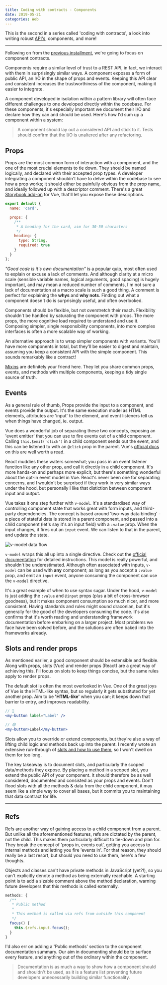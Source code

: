 ```yaml
---
title: Coding with contracts - Components
date: 2019-05-21
categories: Web
---
```


This is the second in a series called 'coding with contracts', a look into writing robust [API's](/blog/coding-with-contracts-api), components, and more!

---

Following on from the [previous installment](/blog/coding-with-contracts-api/), we're going to focus on component contracts.

Components require a similar level of trust to a REST API, in fact, we interact with them in surprisingly similar ways. A component exposes a form of public API, an I/O in the shape of props and events. Keeping this API clear and consistent increases the trustworthiness of the component, making it easier to integrate.

A component developed in isolation within a pattern library will often face different challenges to one developed directly within the codebase. For these components, it's especially important we document their I/O and declare how they can and should be used. Here's how I'd sum up a component within a system:

> A component should lay out a considered API and stick to it. Tests should confirm that the I/O is unaltered after any refactoring.

## Props

Props are the most common form of interaction with a component, and the one of the most crucial elements to tie down. They should be named logically, and declared with their accepted prop types. A developer integrating a component shouldn't have to delve within the codebase to see how a prop works; it should either be painfully obvious from the prop name, and ideally followed up with a descriptor comment. There's a great [Storybook add-on](https://github.com/pocka/storybook-addon-vue-info) for Vue, that'll let you expose these descriptions.

```js
export default {
  name: 'card',

  props: {
    /**
     * A heading for the card, aim for 30-50 characters
     */
    heading: {
      type: String,
      required: true
    }
  }
};
```

_"Good code is it's own documentation"_ is a popular quip, most often used to explain or excuse a lack of comments. And although clarity at a micro scale (sensible variable names, logical arguments, good spacing) is hugely important, and may mean a reduced number of comments, I'm not sure a lack of documentation at a macro scale is such a good thing. A comment is perfect for explaining the **whys** and **why nots**. Finding out what a component doesn't do is surprisingly useful, and often overlooked.

Components should be flexible, but not overstretch their reach. Flexibility shouldn't be handled by saturating the component with props. The more props, the more cognitive load required to understand and use it. Composing simpler, single responsibility components, into more complex interfaces is often a more scalable way of working.

An alternative approach is to wrap simpler components with variants. You'll have more components in total, but they'll be easier to digest and maintain, assuming you keep a consistent API with the simple component. This sounds remarkably like a contract!

[Mixins](https://vuejs.org/v2/guide/mixins.html) are definitely your friend here. They let you share common props, events, and methods with multiple components, keeping a tidy single source of truth.

## Events

As a general rule of thumb, Props provide the input to a component, and events provide the output. It's the same execution model as HTML elements, attributes are 'input' to the element, and event listeners tell us when things have changed, ie. output.

Vue does a wonderful job of separating these two concepts, exposing an 'event emitter' that you can use to fire events out of a child component. Calling `this.$emit('click')` in a child component sends out the event, and this can be listened to with an `@click` prop in the parent. Vue's [official docs](https://vuejs.org/v2/guide/events.html) on this are well worth a read.

React muddies these waters somewhat; you pass in an event listener function like any other prop, and call it directly in a child component. It's more hands-on and perhaps more explicit, but there's something wonderful about the opt-in event model in Vue. React's never been one for separating concerns, and I wouldn't be surprised if they work in very similar ways under the hood, but personally I like that distiction between component input and output.

Vue takes it one step further with `v-model`. It's a standardised way of controlling component state that works great with form inputs, and third-party dependencies. The concept is based around 'two-way data binding' - a piece of stateful data is stored in a parent component, and passed into a child component (let's say it's an input field) with a `:value` prop. When the input changes, it fires out an `input` event. We can listen to that in the parent, and update the state.

![v-model data flow](/images/blog/data-flow.png)

`v-model` wraps this all up into a single directive. Check out the [official documentation](https://vuejs.org/v2/guide/forms.html) for detailed instructions. This model is really powerful, and shouldn't be underestimated. Although often associated with inputs, `v-model` can be used with **any** component; as long as you accept a `:value` prop, and emit an `input` event, anyone consuming the component can use the `v-model` directive.

It's a great example of when to use syntax sugar. Under the hood, `v-model` is just adding the `:value` and `@input` props (plus a bit of cross-browser goodness), but it makes component consumption so much nicer, and more consistent. Having standards and rules might sound draconian, but it's generally for the good of the developers consuming the code. It's also confirms that it's worth reading and understanding framework documentation before embarking on a larger project. Most problems we face have been solved before, and the solutions are often baked into the frameworks already.

## Slots and render props

As mentioned earlier, a good component should be extensible and flexible. Along with props, slots (Vue) and render props (React) are a great way of achieving this. I'll focus on slots to keep things concise, but the same rules apply to render props.

The default slot is often the most overlooked in Vue. One of the great joys of Vue is the HTML-like syntax, but so regularly it gets substituted for yet another prop. Aim to be **'HTML-like'** when you can; it keeps down that barrier to entry, and improves readability.

```jsx
// 🤔
<my-button label="Label" />

// 😎
<my-button>Label</my-button>
```

Slots allow you to override or extend components, but they're also a way of lifting child logic and methods back up into the parent. I recently wrote an extensive run-through of [slots and how to use them](/blog/dynamic-scoped-slots-in-vue-js/), so I won't dwell on them for too long.

The key takeaway is to document slots, and particularly the scoped data/methods they expose. By placing a method in a scoped slot, you extend the public API of your component. It should therefore be as well considered, documented and consisted as your props and events. Don't flood slots with all the methods & data from the child component, it may seem like a simple way to cover all bases, but it commits you to maintaining that data contract for life.

---

## Refs

Refs are another way of gaining access to a child component from a parent. But unlike all the aforementioned features, refs are dictated by the parent, not the child. This makes them particularly difficult to tie-down and plan for. They break the concept of 'props in, events out', getting you access to internal methods and letting you fire 'events in'. For that reason, they should really be a last resort, but should you need to use them, here's a few thoughts.

Objects and classes can't have private methods in JavaScript (yet?!), so you can't explicitly denote a method as being externally reachable. A starting point is to add a sizable comment above the method declaration, warning future developers that this methods is called externally.

```js
methods: {
  /**
   * Public method
   *
   * This method is called via refs from outside this component
   */
  focus() {
    this.$refs.input.focus();
  }
}
```

I'd also err on adding a 'Public methods' section to the component documentation summary. Our aim in documenting should be to surface every feature, and anything out of the ordinary within the component.

> Documentation is as much a way to show how a component should and shouldn't be used, as it is a feature list preventing future developers unnecessarily building similar functionality.
